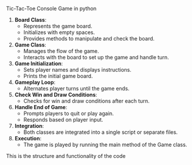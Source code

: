 Tic-Tac-Toe Console Game in python
1. **Board Class**:
    - Represents the game board.
    - Initializes with empty spaces.
    - Provides methods to manipulate and check the board.
2. **Game Class**:
    - Manages the flow of the game.
    - Interacts with the board to set up the game and handle turn.
3. **Game Initialization**:
    - Sets player names and displays instructions.
    - Prints the initial game board.
4. **Gameplay Loop**:
    - Alternates player turns until the game ends.
5. **Check Win and Draw Conditions**:
    - Checks for win and draw conditions after each turn.
6. **Handle End of Game**:
    - Prompts players to quit or play again.
    - Responds based on player input.
7. **Integration**:
    - Both classes are integrated into a single script or separate files.
8. **Execution**:
    - The game is played by running the main method of the Game class.

This is the structure and functionality of the code
